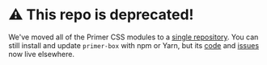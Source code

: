 # :warning: This repo is deprecated!
We've moved all of the Primer CSS modules to a [single repository][repo]. You can still install and update `primer-box` with npm or Yarn, but its [code] and [issues] now live elsewhere.

[repo]: https://github.com/primer/primer-css
[issues]: https://github.com/primer/primer-css/issues
[code]: https://github.com/primer/primer-css/tree/master/packages/primer-box